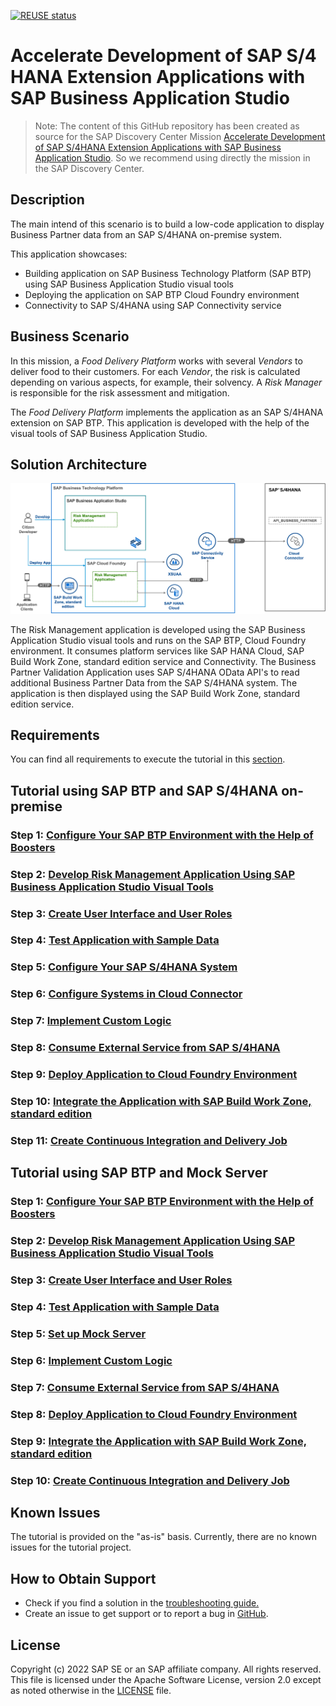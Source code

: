 [![REUSE status](https://api.reuse.software/badge/github.com/SAP-samples/btp-bas-risk-management)](https://api.reuse.software/info/github.com/SAP-samples/btp-bas-risk-management)

# Accelerate Development of SAP S/4 HANA Extension Applications with SAP Business Application Studio

> Note: The content of this GitHub repository has been created as source for the SAP Discovery Center Mission [Accelerate Development of SAP S/4HANA Extension Applications with SAP Business Application Studio](https://discovery-center.cloud.sap/protected/index.html#/missiondetail/3784/3825/). So we recommend using directly the mission in the SAP Discovery Center.

## Description

The main intend of this scenario is to build a low-code application to display Business Partner data from an SAP S/4HANA on-premise system.

This application showcases:
- Building application on SAP Business Technology Platform (SAP BTP) using SAP Business Application Studio visual tools
- Deploying the application on SAP BTP Cloud Foundry environment
- Connectivity to SAP S/4HANA using SAP Connectivity service

## Business Scenario

In this mission, a *Food Delivery Platform* works with several *Vendors* to deliver food to their customers. For each *Vendor*, the risk is calculated depending on various aspects, for example, their solvency. A *Risk Manager* is responsible for the risk assessment and mitigation.

The *Food Delivery Platform* implements the application as an SAP S/4HANA extension on SAP BTP. This application is developed with the help of the visual tools of SAP Business Application Studio.

## Solution Architecture

![Solution diagram](./documentation/discover/business-story/images/SolutionDiagramBAS.png)

The Risk Management application is developed using the SAP Business Application Studio visual tools and runs on the SAP BTP, Cloud Foundry environment. It consumes platform services like SAP HANA Cloud, SAP Build Work Zone, standard edition service and Connectivity. The Business Partner Validation Application uses SAP S/4HANA OData API's to read additional Business Partner Data from the SAP S/4HANA system. The application is then displayed using the SAP Build Work Zone, standard edition service.

## Requirements

You can find all requirements to execute the tutorial in this [section](/documentation/prepare/prerequisites).


## Tutorial using SAP BTP and SAP S/4HANA on-premise

### Step 1: [Configure Your SAP BTP Environment with the Help of Boosters](/documentation/develop/configure-BTP-account/)

### Step 2: [Develop Risk Management Application Using SAP Business Application Studio Visual Tools](/documentation/develop/develop-application/)

### Step 3: [Create User Interface and User Roles](/documentation/develop/create-user-interface/)

### Step 4: [Test Application with Sample Data](/documentation/develop/test-application/)

### Step 5: [Configure Your SAP S/4HANA System](/documentation/develop/configure-odata-service/)

### Step 6: [Configure Systems in Cloud Connector](/documentation/develop/configure-cloud-connector)

### Step 7: [Implement Custom Logic](/documentation/develop/implement-custom-logic) 

### Step 8: [Consume External Service from SAP S/4HANA](/documentation/develop/consume-external-service)

### Step 9: [Deploy Application to Cloud Foundry Environment](/documentation/develop/deploy-application/)

### Step 10: [Integrate the Application with SAP Build Work Zone, standard edition](/documentation/develop/integrate-with-workzone/)

### Step 11: [Create Continuous Integration and Delivery Job](/documentation/develop/create-cicd-job/)



## Tutorial using SAP BTP and Mock Server

### Step 1: [Configure Your SAP BTP Environment with the Help of Boosters](/documentation/develop/configure-BTP-account/)

### Step 2: [Develop Risk Management Application Using SAP Business Application Studio Visual Tools](/documentation/develop/develop-application/)

### Step 3: [Create User Interface and User Roles](/documentation/develop/create-user-interface/)

### Step 4: [Test Application with Sample Data](/documentation/develop/test-application/)

### Step 5: [Set up Mock Server](/documentation/develop/set-up-mock-server#set-up-mock-server) 

### Step 6: [Implement Custom Logic](/documentation/develop/implement-custom-logic) 

### Step 7: [Consume External Service from SAP S/4HANA](/documentation/develop/consume-external-service)

### Step 8: [Deploy Application to Cloud Foundry Environment](/documentation/develop/deploy-application/)

### Step 9: [Integrate the Application with SAP Build Work Zone, standard edition](/documentation/develop/integrate-with-workzone/)

### Step 10: [Create Continuous Integration and Delivery Job](/documentation/develop/create-cicd-job/)




## Known Issues

The tutorial is provided on the "as-is" basis. Currently, there are no known issues for the tutorial project.

## How to Obtain Support
- Check if you find a solution in the [troubleshooting guide.](/documentation/complete/troubleshooting/)
- Create an issue to get support or to report a bug in [GitHub](https://github.com/SAP-samples/btp-bas-risk-management/issues).

## License

Copyright (c) 2022 SAP SE or an SAP affiliate company. All rights reserved. This file is licensed under the Apache Software License, version 2.0 except as noted otherwise in the [LICENSE](LICENSES/Apache-2.0.txt) file.

